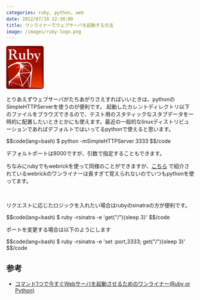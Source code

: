 ```yaml
---
categories: ruby, python, web
date: 2012/07/18 12:30:00
title: ワンライナーでウェブサーバを起動する方法
image: /images/ruby-logo.png
---
```


![ruby](/images/ruby-logo.png)

とりあえずウェブサーバがたちあがりさえすればいいときは、pythonのSimpleHTTPServerを使うのが便利です。
起動したカレントディレクトリ以下のファイルをブラウズできるので、テスト用のスタティックなスタブデータを一時的に配置したいときとかにも使えます。最近の一般的なlinuxディストリビューションであればデフォルトではいってるpythonで使えると思います。

$$code(lang=bash)
$ python -mSimpleHTTPServer 3333
$$/code


デフォルトポートは8000ですが、引数で指定することもできます。

ちなみにrubyでもwebrickを使って同様のことができますが、[こちら](http://d.hatena.ne.jp/rx7/20090812/p1) で紹介されているwebrickのワンライナーは長すぎて覚えられないのでいつもpythonを使ってます。

<br>

リクエストに応じたロジックを入れたい場合はrubyのsinatraの方が便利です。

$$code(lang=bash)
$ ruby -rsinatra -e 'get("/"){sleep 3}'
$$/code


ポートを変更する場合は以下のようにします

$$code(lang=bash)
$ ruby -rsinatra -e 'set :port,3333; get("/"){sleep 3}'
$$/code



## 参考

* [コマンド1つで今すぐWebサーバを起動させるためのワンライナー(Ruby or Python)](http://d.hatena.ne.jp/rx7/20090812/p1)
